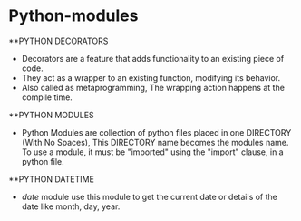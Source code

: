 # Python-modules

**PYTHON DECORATORS
* Decorators are a feature that adds functionality to an existing piece of code.
* They act as a wrapper to an existing function, modifying its behavior.
* Also called as metaprogramming, The wrapping action happens at the compile time.

**PYTHON MODULES
* Python Modules are collection of python files placed in one DIRECTORY 
(With No Spaces), This DIRECTORY name becomes the modules name.
To use a module, it must be "imported" using the "import" clause, in a 
python file.

**PYTHON DATETIME
* *date* module use this module to get the current date or details of the
  date like month, day, year.
